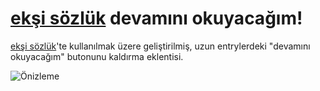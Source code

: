 # [ekşi sözlük](https://eksisozluk.com/) devamını okuyacağım!
[ekşi sözlük](https://eksisozluk.com/)'te kullanılmak üzere geliştirilmiş, uzun entrylerdeki "devamını okuyacağım" butonunu kaldırma eklentisi.

![Önizleme](https://github.com/sercanarga/eksi-devamini-okuyacagim/blob/master/preview.png?raw=true "Önizleme")
